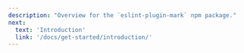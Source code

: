 ```yaml
---
description: "Overview for the `eslint-plugin-mark` npm package."
next:
  text: 'Introduction'
  link: '/docs/get-started/introduction/'
---
```


<!-- @include: ../../../README.md -->
